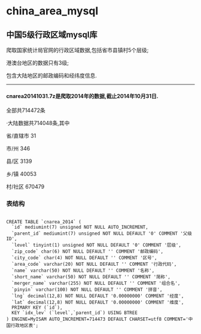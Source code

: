 # china_area_mysql
## 中国5级行政区域mysql库

  爬取国家统计局官网的行政区域数据,包括省市县镇村5个层级;
  
  港澳台地区的数据只有3级;
  
  包含大陆地区的邮政编码和经纬度信息.
  
---------------------------------------
####  cnarea20141031.7z是爬取2014年的数据,截止2014年10月31日.

  全部共714472条
  
  ·大陆数据共714048条,其中
  
  省/直辖市 31
  
  市/州 346
  
  县/区 3139
  
  乡/镇 40053
  
  村/社区 670479
  

### 表结构

```

CREATE TABLE `cnarea_2014` (
  `id` mediumint(7) unsigned NOT NULL AUTO_INCREMENT,
  `parent_id` mediumint(7) unsigned NOT NULL DEFAULT '0' COMMENT '父级ID',
  `level` tinyint(1) unsigned NOT NULL DEFAULT '0' COMMENT '层级',
  `zip_code` char(6) NOT NULL DEFAULT '' COMMENT '邮政编码',
  `city_code` char(4) NOT NULL DEFAULT '' COMMENT '区号',
  `area_code` varchar(20) NOT NULL DEFAULT '' COMMENT '行政代码',
  `name` varchar(50) NOT NULL DEFAULT '' COMMENT '名称',
  `short_name` varchar(50) NOT NULL DEFAULT '' COMMENT '简称',
  `merger_name` varchar(255) NOT NULL DEFAULT '' COMMENT '组合名',
  `pinyin` varchar(100) NOT NULL DEFAULT '' COMMENT '拼音',
  `lng` decimal(12,8) NOT NULL DEFAULT '0.00000000' COMMENT '经度',
  `lat` decimal(12,8) NOT NULL DEFAULT '0.00000000' COMMENT '维度',
  PRIMARY KEY (`id`),
  KEY `idx_lev` (`level`,`parent_id`) USING BTREE
) ENGINE=MyISAM AUTO_INCREMENT=714473 DEFAULT CHARSET=utf8 COMMENT='中国行政地区表';

```

